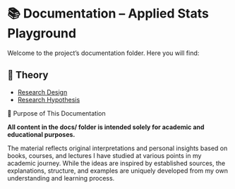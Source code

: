 # 📚 Documentation – Applied Stats Playground

Welcome to the project’s documentation folder. Here you will find:

## 📌 Theory
- [Research Design](summaries/research-design.md)
- [Research Hypothesis](summaries/research-hypothesis.md)

📄 Purpose of This Documentation

**All content in the docs/ folder is intended solely for academic and educational purposes.**

The material reflects original interpretations and personal insights based on books, courses, and lectures I have studied at various points in my academic journey. While the ideas are inspired by established sources, the explanations, structure, and examples are uniquely developed from my own understanding and learning process.